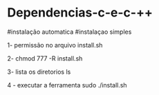 # Dependencias-c-e-c-++
#instalação automatica
#instalaçao simples 

1- permissão  no arquivo install.sh

2- chmod 777 -R install.sh

3- lista os diretorios ls

4 - executar a ferramenta sudo ./install.sh

